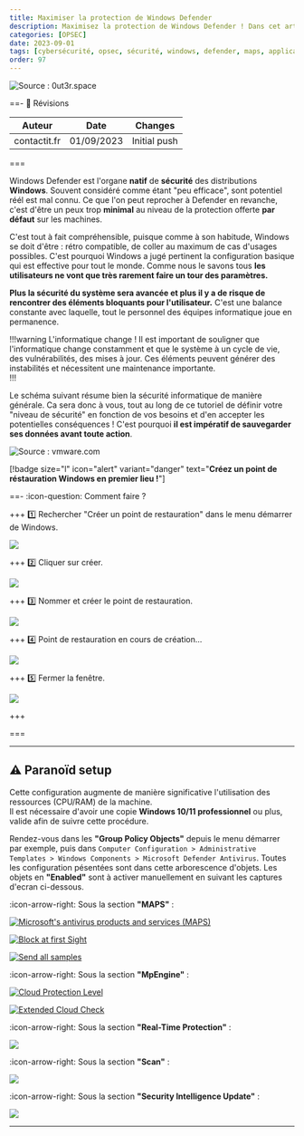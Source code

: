 ```yaml
---
title: Maximiser la protection de Windows Defender
description: Maximisez la protection de Windows Defender ! Dans cet article nous verrons la configuration que j'utilise pour augmenter les capacitiés de windows defender et ses différents modules.
categories: [OPSEC]
date: 2023-09-01
tags: [cybersécurité, opsec, sécurité, windows, defender, maps, application, guard]
order: 97
---
```


![Source : 0ut3r.space](images/maximiser_protection_windows_defender/defender.webp)

==- :wrench: Révisions

Auteur | Date | Changes
--- | --- | ---
contactit.fr | 01/09/2023 | Initial push

===

Windows Defender est l'organe **natif** de **sécurité** des distributions **Windows**. Souvent considéré comme étant "peu efficace", sont potentiel réél est mal connu. Ce que l'on peut reprocher à Defender en revanche, c'est d'être un peux trop **minimal** au niveau de la protection offerte **par défaut** sur les machines.  

C'est tout à fait compréhensible, puisque comme à son habitude, Windows se doit d'être : rétro compatible, de coller au maximum de cas d'usages possibles. C'est pourquoi Windows a jugé pertinent la configuration basique qui est effective pour tout le monde. Comme nous le savons tous **les utilisateurs ne vont que très rarement faire un tour des paramètres.**  

**Plus la sécurité du système sera avancée et plus il y a de risque de rencontrer des éléments bloquants pour l'utilisateur.** C'est une balance constante avec laquelle, tout le personnel des équipes informatique joue en permanence.  

!!!warning L'informatique change !
Il est important de souligner que l'informatique change constamment et que le système à un cycle de vie, des vulnérabilités, des mises à jour. Ces éléments peuvent générer des instabilités et nécessitent une maintenance importante.    
!!!

Le schéma suivant résume bien la sécurité informatique de manière générale. Ca sera donc à vous, tout au long de ce tutoriel de définir votre "niveau de sécurité" en fonction de vos besoins et d'en accepter les potentielles conséquences ! C'est pourquoi **il est impératif de sauvegarder ses données avant toute action**.

![Source : vmware.com](images/maximiser_protection_windows_defender/conveniancevssec.webp)

[!badge size="l" icon="alert" variant="danger" text="**Créez un point de réstauration Windows en premier lieu !**"]

==- :icon-question: Comment faire ?

+++ :one: Rechercher "Créer un point de restauration" dans le menu démarrer de Windows.

[![](images/maximiser_protection_windows_defender/pointderestauration.png)](images/maximiser_protection_windows_defender/pointderestauration.png)

+++ :two: Cliquer sur créer.

[![](images/maximiser_protection_windows_defender/creer.png)](images/maximiser_protection_windows_defender/creer.png)

+++ :three: Nommer et créer le point de restauration.

[![](images/maximiser_protection_windows_defender/nom.png)](images/maximiser_protection_windows_defender/nom.png)

+++ :four: Point de restauration en cours de création...

[![](images/maximiser_protection_windows_defender/progressbar.png)](images/maximiser_protection_windows_defender/progressbar.png)

+++ :five: Fermer la fenêtre.

[![](images/maximiser_protection_windows_defender/finished.png)](images/maximiser_protection_windows_defender/finished.png)

+++

===

---

## ⚠️ Paranoïd setup

Cette configuration augmente de manière significative l'utilisation des ressources (CPU/RAM) de la machine.  
Il est nécessaire d'avoir une copie **Windows 10/11 professionnel** ou plus, valide afin de suivre cette procédure.  

Rendez-vous dans les **"Group Policy Objects"** depuis le menu démarrer par exemple, puis dans `Computer Configuration > Administrative Templates > Windows Components > Microsoft Defender Antivirus`. Toutes les configuration pésentées sont dans cette arborescence d'objets. Les objets en **"Enabled"** sont à activer manuellement en suivant les captures d'ecran ci-dessous.  

:icon-arrow-right: Sous la section **"MAPS"** :  

[![Microsoft's antivirus products and services (MAPS)](images/maximiser_protection_windows_defender/MAPS.png)](images/maximiser_protection_windows_defender/MAPS.png)

[![Block at first Sight](images/maximiser_protection_windows_defender/blockatfirst.png)](images/maximiser_protection_windows_defender/blockatfirst.png)

[![Send all samples](images/maximiser_protection_windows_defender/sendallsamples.png)](images/maximiser_protection_windows_defender/sendallsamples.png)

:icon-arrow-right: Sous la section **"MpEngine"** :  

[![Cloud Protection Level](images/maximiser_protection_windows_defender/cloudprotectionlevel.png)](images/maximiser_protection_windows_defender/cloudprotectionlevel.png)

[![Extended Cloud Check](images/maximiser_protection_windows_defender/extendeddcloudcheck.png)](images/maximiser_protection_windows_defender/extendeddcloudcheck.png)

:icon-arrow-right: Sous la section **"Real-Time Protection"** :  

[![](images/maximiser_protection_windows_defender/realtimeprotection.png)](images/maximiser_protection_windows_defender/realtimeprotection.png)

:icon-arrow-right: Sous la section **"Scan"** :  

[![](images/maximiser_protection_windows_defender/scan.png)](images/maximiser_protection_windows_defender/scan.png)

:icon-arrow-right: Sous la section **"Security Intelligence Update"** :  

[![](images/maximiser_protection_windows_defender/intelupdates.png)](images/maximiser_protection_windows_defender/intelupdates.png)


---